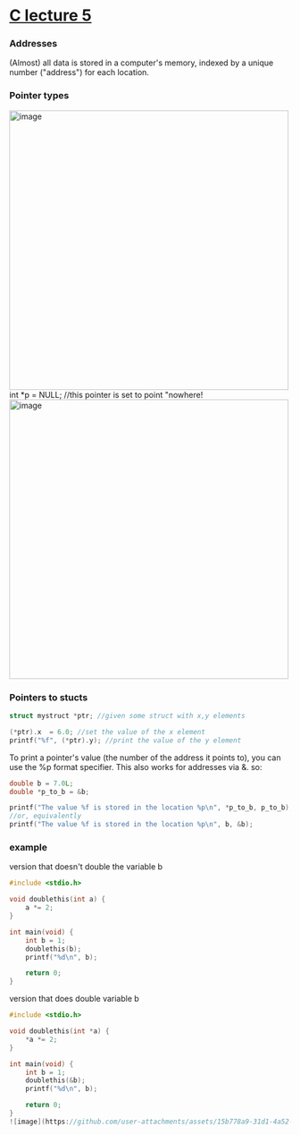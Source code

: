# [C lecture 5](https://github.com/Khair9/Year-2-CompSci-Notes/blob/main/P2T/P2T.md)

### Addresses
(Almost) all data is stored in a computer's memory, indexed by a unique number ("address") for each location.

### Pointer types
<img width="500" alt="image" src="https://github.com/user-attachments/assets/25c5e7de-7f55-4568-aa62-f66f5aa4e5e4" />
<Br>
int *p = NULL; //this pointer is set to point "nowhere!
<Br>
<img width="500" alt="image" src="https://github.com/user-attachments/assets/4b44488f-c17e-43ef-990b-3706d4905803" />

### Pointers to stucts

``` c
struct mystruct *ptr; //given some struct with x,y elements

(*ptr).x  = 6.0; //set the value of the x element
printf("%f", (*ptr).y); //print the value of the y element
```
To print a pointer's value (the number of the address it points to), you can use the %p format specifier. This also works for addresses via &.
so:

``` c
double b = 7.0L;
double *p_to_b = &b;

printf("The value %f is stored in the location %p\n", *p_to_b, p_to_b);
//or, equivalently
printf("The value %f is stored in the location %p\n", b, &b);
```

### example
version that doesn't double the variable b
```c
#include <stdio.h>

void doublethis(int a) {
	a *= 2;
}

int main(void) {
	int b = 1;
	doublethis(b);
	printf("%d\n", b);

	return 0;
}
```
version that does double variable b
``` c
#include <stdio.h>

void doublethis(int *a) {
	*a *= 2;
}

int main(void) {
	int b = 1;
	doublethis(&b);
	printf("%d\n", b);

	return 0;
}
![image](https://github.com/user-attachments/assets/15b778a9-31d1-4a52-ae12-2ddfd4af8890)

```




